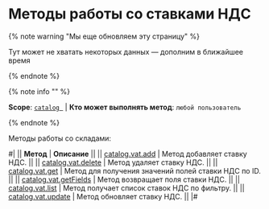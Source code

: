 # Методы работы со ставками НДС

{% note warning "Мы еще обновляем эту страницу" %}

Тут может не хватать некоторых данных — дополним в ближайшее время

{% endnote %}

{% note info "" %}

**Scope**: [`catalog `](../../scopes/permissions.md) | **Кто может выполнять метод**: `любой пользователь`

{% endnote %}

Методы работы со складами:

#|
|| **Метод** | **Описание** ||
|| [catalog.vat.add](./catalog-vat-add.md) | Метод добавляет ставку НДС. ||
|| [catalog.vat.delete](./catalog-vat-delete.md) | Метод удаляет ставку НДС. ||
|| [catalog.vat.get](./catalog-vat-get.md) | Метод для получения значений полей ставки НДС по ID. ||
|| [catalog.vat.getFields](./catalog-vat-get-fields.md) | Метод возвращает поля ставки НДС. ||
|| [catalog.vat.list](./catalog-vat-list.md) | Метод получает список ставок НДС по фильтру. ||
|| [catalog.vat.update](./catalog-vat-update.md) | Метод обновляет ставку НДС. ||
|#